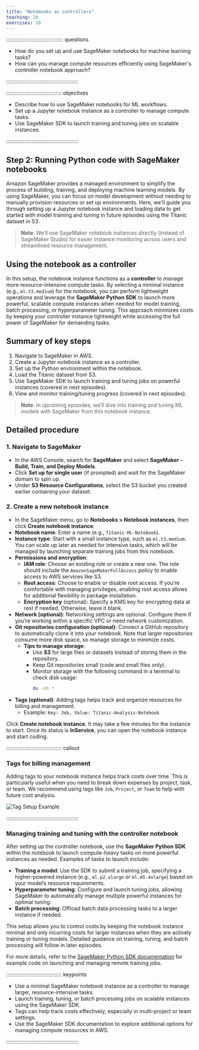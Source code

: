 ```yaml
---
title: "Notebooks as controllers"
teaching: 20
exercises: 10
---
```


:::::::::::::::::::::::::::::::::::::: questions 

- How do you set up and use SageMaker notebooks for machine learning tasks?
- How can you manage compute resources efficiently using SageMaker's controller notebook approach?

::::::::::::::::::::::::::::::::::::::::::::::::

::::::::::::::::::::::::::::::::::::: objectives

- Describe how to use SageMaker notebooks for ML workflows.
- Set up a Jupyter notebook instance as a controller to manage compute tasks.
- Use SageMaker SDK to launch training and tuning jobs on scalable instances.

::::::::::::::::::::::::::::::::::::::::::::::::

## Step 2: Running Python code with SageMaker notebooks

Amazon SageMaker provides a managed environment to simplify the process of building, training, and deploying machine learning models. By using SageMaker, you can focus on model development without needing to manually provision resources or set up environments. Here, we'll guide you through setting up a Jupyter notebook instance and loading data to get started with model training and tuning in future episodes using the Titanic dataset in S3.

> **Note**: We’ll use SageMaker notebook instances directly (instead of SageMaker Studio) for easier instance monitoring across users and streamlined resource management.

## Using the notebook as a controller

In this setup, the notebook instance functions as a **controller** to manage more resource-intensive compute tasks. By selecting a minimal instance (e.g., `ml.t3.medium`) for the notebook, you can perform lightweight operations and leverage the **SageMaker Python SDK** to launch more powerful, scalable compute instances when needed for model training, batch processing, or hyperparameter tuning. This approach minimizes costs by keeping your controller instance lightweight while accessing the full power of SageMaker for demanding tasks.

## Summary of key steps
1. Navigate to SageMaker in AWS.
2. Create a Jupyter notebook instance as a controller.
3. Set up the Python environment within the notebook.
4. Load the Titanic dataset from S3.
5. Use SageMaker SDK to launch training and tuning jobs on powerful instances (covered in next episodes).
6. View and monitor training/tuning progress (covered in next episodes).

> **Note**: In upcoming episodes, we’ll dive into training and tuning ML models with SageMaker from this notebook instance.

## Detailed procedure

### 1. Navigate to SageMaker
- In the AWS Console, search for **SageMaker** and select **SageMaker - Build, Train, and Deploy Models**.
- Click **Set up for single user** (if prompted) and wait for the SageMaker domain to spin up.
- Under **S3 Resource Configurations**, select the S3 bucket you created earlier containing your dataset.

### 2. Create a new notebook instance
- In the SageMaker menu, go to **Notebooks > Notebook instances**, then click **Create notebook instance**.
- **Notebook name**: Enter a name (e.g., `Titanic-ML-Notebook`).
- **Instance type**: Start with a small instance type, such as `ml.t3.medium`. You can scale up later as needed for intensive tasks, which will be managed by launching separate training jobs from this notebook.
- **Permissions and encryption**:
   - **IAM role**: Choose an existing role or create a new one. The role should include the `AmazonSageMakerFullAccess` policy to enable access to AWS services like S3.
   - **Root access**: Choose to enable or disable root access. If you’re comfortable with managing privileges, enabling root access allows for additional flexibility in package installation.
   - **Encryption key** (optional): Specify a KMS key for encrypting data at rest if needed. Otherwise, leave it blank.
- **Network (optional)**: Networking settings are optional. Configure them if you’re working within a specific VPC or need network customization.
- **Git repositories configuration (optional)**: Connect a GitHub repository to automatically clone it into your notebook. Note that larger repositories consume more disk space, so manage storage to minimize costs.
   - **Tips to manage storage**:
     - Use **S3** for large files or datasets instead of storing them in the repository.
     - Keep Git repositories small (code and small files only).
     - Monitor storage with the following command in a terminal to check disk usage:
       ```bash
       du -sh *
       ```
- **Tags (optional)**: Adding tags helps track and organize resources for billing and management.
   - Example: `Key: Job, Value: Titanic-Analysis-Notebook`

Click **Create notebook instance**. It may take a few minutes for the instance to start. Once its status is **InService**, you can open the notebook instance and start coding.

::::::::::::::::::::::::::::::::::::: callout

### Tags for billing management
Adding tags to your notebook instance helps track costs over time. This is particularly useful when you need to break down expenses by project, task, or team. We recommend using tags like `Job`, `Project`, or `Team` to help with future cost analysis.

![Tag Setup Example](https://raw.githubusercontent.com/UW-Madison-DataScience/ml-with-aws-sagemaker/main/images/notebook_tags.PNG)


::::::::::::::::::::::::::::::::::::::::::::::::

### Managing training and tuning with the controller notebook

After setting up the controller notebook, use the **SageMaker Python SDK** within the notebook to launch compute-heavy tasks on more powerful instances as needed. Examples of tasks to launch include:

- **Training a model**: Use the SDK to submit a training job, specifying a higher-powered instance (e.g., `ml.p2.xlarge` or `ml.m5.4xlarge`) based on your model’s resource requirements.
- **Hyperparameter tuning**: Configure and launch tuning jobs, allowing SageMaker to automatically manage multiple powerful instances for optimal tuning.
- **Batch processing**: Offload batch data processing tasks to a larger instance if needed.

This setup allows you to control costs by keeping the notebook instance minimal and only incurring costs for larger instances when they are actively training or tuning models. Detailed guidance on training, tuning, and batch processing will follow in later episodes.

For more details, refer to the [SageMaker Python SDK documentation](https://sagemaker.readthedocs.io/) for example code on launching and managing remote training jobs.

::::::::::::::::::::::::::::::::::::: keypoints 

- Use a minimal SageMaker notebook instance as a controller to manage larger, resource-intensive tasks.
- Launch training, tuning, or batch processing jobs on scalable instances using the SageMaker SDK.
- Tags can help track costs effectively, especially in multi-project or team settings.
- Use the SageMaker SDK documentation to explore additional options for managing compute resources in AWS.

::::::::::::::::::::::::::::::::::::::::::::::::
